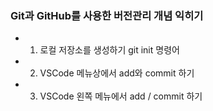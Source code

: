 ### Git과 GitHub를 사용한 버전관리 개념 익히기
* 1. 로컬 저장소를 생성하기 git init 명령어
* 2. VSCode 메뉴상에서 add와 commit 하기
* 3. VSCode 왼쪽 메뉴에서 add / commit 하기